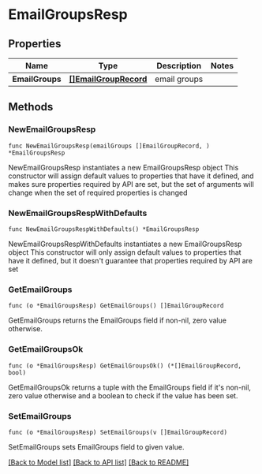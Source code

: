 # EmailGroupsResp

## Properties

Name | Type | Description | Notes
------------ | ------------- | ------------- | -------------
**EmailGroups** | [**[]EmailGroupRecord**](EmailGroupRecord.md) | email groups | 

## Methods

### NewEmailGroupsResp

`func NewEmailGroupsResp(emailGroups []EmailGroupRecord, ) *EmailGroupsResp`

NewEmailGroupsResp instantiates a new EmailGroupsResp object
This constructor will assign default values to properties that have it defined,
and makes sure properties required by API are set, but the set of arguments
will change when the set of required properties is changed

### NewEmailGroupsRespWithDefaults

`func NewEmailGroupsRespWithDefaults() *EmailGroupsResp`

NewEmailGroupsRespWithDefaults instantiates a new EmailGroupsResp object
This constructor will only assign default values to properties that have it defined,
but it doesn't guarantee that properties required by API are set

### GetEmailGroups

`func (o *EmailGroupsResp) GetEmailGroups() []EmailGroupRecord`

GetEmailGroups returns the EmailGroups field if non-nil, zero value otherwise.

### GetEmailGroupsOk

`func (o *EmailGroupsResp) GetEmailGroupsOk() (*[]EmailGroupRecord, bool)`

GetEmailGroupsOk returns a tuple with the EmailGroups field if it's non-nil, zero value otherwise
and a boolean to check if the value has been set.

### SetEmailGroups

`func (o *EmailGroupsResp) SetEmailGroups(v []EmailGroupRecord)`

SetEmailGroups sets EmailGroups field to given value.



[[Back to Model list]](../README.md#documentation-for-models) [[Back to API list]](../README.md#documentation-for-api-endpoints) [[Back to README]](../README.md)


